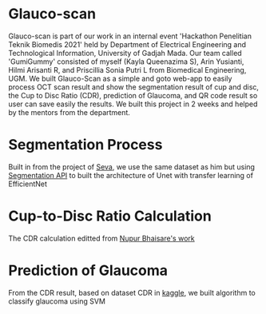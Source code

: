 # Glauco-scan

Glauco-scan is part of our work in an internal event 'Hackathon Penelitian Teknik Biomedis 2021' held by Department of Electrical Engineering and Technological Information, University of Gadjah Mada. Our team called 'GumiGummy' consisted of myself (Kayla Queenazima S), Arin Yusianti, Hilmi Arisanti R, and Priscillia Sonia Putri L from Biomedical Engineering, UGM. We built Glauco-Scan as a simple and goto web-app to easily process OCT scan result and show the segmentation result of cup and disc, the Cup to Disc Ratio (CDR), prediction of Glaucoma, and QR code result so user can save easily the results. We built this project in 2 weeks and helped by the mentors from the department.

# Segmentation Process
Built in from the project of [Seva](https://github.com/seva100/optic-nerve-cnn), we use the same dataset as him but using [Segmentation API](https://segmentation-models.readthedocs.io/en/latest/api.html) to built the architecture of Unet with transfer learning of EfficientNet

# Cup-to-Disc Ratio Calculation
The CDR calculation editted from [Nupur Bhaisare's work](https://github.com/NupurBhaisare/Cup-and-disc-segmentation-for-glaucoma-detection-CDR-Calculation-)

# Prediction of Glaucoma
From the CDR result, based on dataset CDR in [kaggle](https://www.kaggle.com/sshikamaru/glaucoma-detection), we built algorithm to classify glaucoma using SVM 
